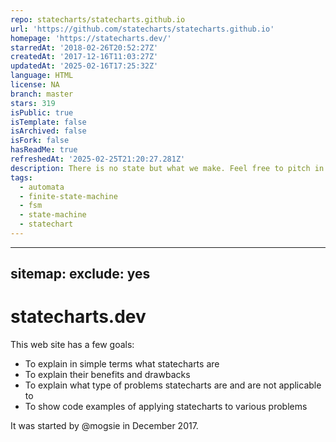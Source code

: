 ```yaml
---
repo: statecharts/statecharts.github.io
url: 'https://github.com/statecharts/statecharts.github.io'
homepage: 'https://statecharts.dev/'
starredAt: '2018-02-26T20:52:27Z'
createdAt: '2017-12-16T11:03:27Z'
updatedAt: '2025-02-16T17:25:32Z'
language: HTML
license: NA
branch: master
stars: 319
isPublic: true
isTemplate: false
isArchived: false
isFork: false
hasReadMe: true
refreshedAt: '2025-02-25T21:20:27.281Z'
description: There is no state but what we make. Feel free to pitch in.
tags:
  - automata
  - finite-state-machine
  - fsm
  - state-machine
  - statechart
---
```


---
sitemap:
  exclude: yes
---

# statecharts.dev

This web site has a few goals:

- To explain in simple terms what statecharts are
- To explain their benefits and drawbacks 
- To explain what type of problems statecharts are and are not applicable to
- To show code examples of applying statecharts to various problems

It was started by @mogsie in December 2017.
